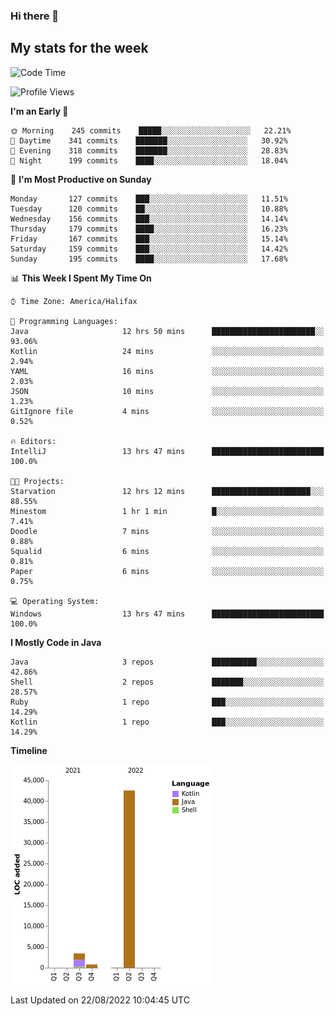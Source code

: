### Hi there 👋

## My stats for the week
<!--START_SECTION:waka-->
![Code Time](http://img.shields.io/badge/Code%20Time-387%20hrs%2023%20mins-blue)

![Profile Views](http://img.shields.io/badge/Profile%20Views-0-blue)

**I'm an Early 🐤** 

```text
🌞 Morning    245 commits    █████░░░░░░░░░░░░░░░░░░░░   22.21% 
🌆 Daytime    341 commits    ███████░░░░░░░░░░░░░░░░░░   30.92% 
🌃 Evening    318 commits    ███████░░░░░░░░░░░░░░░░░░   28.83% 
🌙 Night      199 commits    ████░░░░░░░░░░░░░░░░░░░░░   18.04%

```
📅 **I'm Most Productive on Sunday** 

```text
Monday       127 commits    ███░░░░░░░░░░░░░░░░░░░░░░   11.51% 
Tuesday      120 commits    ██░░░░░░░░░░░░░░░░░░░░░░░   10.88% 
Wednesday    156 commits    ███░░░░░░░░░░░░░░░░░░░░░░   14.14% 
Thursday     179 commits    ████░░░░░░░░░░░░░░░░░░░░░   16.23% 
Friday       167 commits    ███░░░░░░░░░░░░░░░░░░░░░░   15.14% 
Saturday     159 commits    ███░░░░░░░░░░░░░░░░░░░░░░   14.42% 
Sunday       195 commits    ████░░░░░░░░░░░░░░░░░░░░░   17.68%

```


📊 **This Week I Spent My Time On** 

```text
⌚︎ Time Zone: America/Halifax

💬 Programming Languages: 
Java                     12 hrs 50 mins      ███████████████████████░░   93.06% 
Kotlin                   24 mins             ░░░░░░░░░░░░░░░░░░░░░░░░░   2.94% 
YAML                     16 mins             ░░░░░░░░░░░░░░░░░░░░░░░░░   2.03% 
JSON                     10 mins             ░░░░░░░░░░░░░░░░░░░░░░░░░   1.23% 
GitIgnore file           4 mins              ░░░░░░░░░░░░░░░░░░░░░░░░░   0.52%

🔥 Editors: 
IntelliJ                 13 hrs 47 mins      █████████████████████████   100.0%

🐱‍💻 Projects: 
Starvation               12 hrs 12 mins      ██████████████████████░░░   88.55% 
Minestom                 1 hr 1 min          █░░░░░░░░░░░░░░░░░░░░░░░░   7.41% 
Doodle                   7 mins              ░░░░░░░░░░░░░░░░░░░░░░░░░   0.88% 
Squalid                  6 mins              ░░░░░░░░░░░░░░░░░░░░░░░░░   0.81% 
Paper                    6 mins              ░░░░░░░░░░░░░░░░░░░░░░░░░   0.75%

💻 Operating System: 
Windows                  13 hrs 47 mins      █████████████████████████   100.0%

```

**I Mostly Code in Java** 

```text
Java                     3 repos             ██████████░░░░░░░░░░░░░░░   42.86% 
Shell                    2 repos             ███████░░░░░░░░░░░░░░░░░░   28.57% 
Ruby                     1 repo              ███░░░░░░░░░░░░░░░░░░░░░░   14.29% 
Kotlin                   1 repo              ███░░░░░░░░░░░░░░░░░░░░░░   14.29%

```


**Timeline**

![Chart not found](https://raw.githubusercontent.com/lyndseyy/lyndseyy/main/charts/bar_graph.png) 


 Last Updated on 22/08/2022 10:04:45 UTC
<!--END_SECTION:waka-->